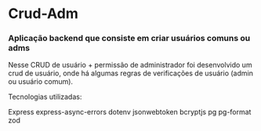 # Crud-Adm

### Aplicação backend que consiste em criar usuários comuns ou adms

Nesse CRUD de usuário + permissão de administrador foi desenvolvido um crud de usuário, onde há algumas regras de verificações de usuário (admin ou usuário comum).

Tecnologias utilizadas:

Express
express-async-errors
dotenv
jsonwebtoken
bcryptjs
pg
pg-format
zod
